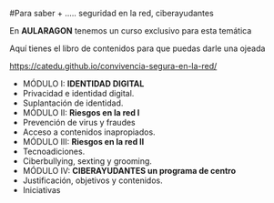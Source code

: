 #Para saber +   ..... seguridad en la red, ciberayudantes

En **AULARAGON** tenemos un curso exclusivo para esta temática

Aquí tienes el libro de contenidos para que puedas darle una ojeada

https://catedu.github.io/convivencia-segura-en-la-red/

* MÓDULO I: **IDENTIDAD DIGITAL**
 * Privacidad e identidad digital.
 * Suplantación de identidad.
* MÓDULO II: **Riesgos en la red I**
 * Prevención de virus y fraudes
 * Acceso a contenidos inapropiados.
* MÓDULO III: **Riesgos en la red II**
 * Tecnoadiciones.
 * Ciberbullying, sexting y grooming.
* MÓDULO IV: **CIBERAYUDANTES un programa de centro**
 * Justificación, objetivos y contenidos.
 * Iniciativas
